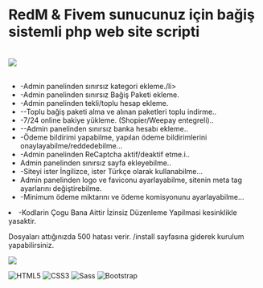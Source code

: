<h1> RedM & Fivem sunucunuz için bağiş sistemli php web site scripti </h1>
<p/>

<br />

<img  src="https://i.hizliresim.com/lipqLi.png">


<br />
<br />



<ul>
  <li>-Admin panelinden sınırsız kategori ekleme./li>
  <li>-Admin panelinden sınırsız Bağiş Paketi ekleme.</li>
  <li>-Admin panelinden tekli/toplu hesap ekleme.</li>
  <li>--Toplu bağiş paketi alma ve alınan paketleri toplu indirme..</li>
  <li>-7/24 online bakiye yükleme. (Shopier/Weepay entegreli)..</li>
  <li>--Admin panelinden sınırsız banka hesabı ekleme..</li>
  <li>-Ödeme bildirimi yapabilme, yapılan ödeme bildirimlerini onaylayabilme/reddedebilme...</li>
  <li>-Admin panelinden ReCaptcha aktif/deaktif etme.i..</li>
  <li>Admin panelinden sınırsız sayfa ekleyebilme..</li>
  <li>-Siteyi ister İngilizce, ister Türkçe olarak kullanabilme...</li>
  <li>Admin panelinden logo ve faviconu ayarlayabilme, sitenin meta tag ayarlarını değiştirebilme.</li>
  <li>-Minimum ödeme miktarını ve ödeme komisyonunu ayarlayabilme...</li>
</ul>  

<li>-Kodlarin Çogu Bana Aittir İzinsiz Düzenleme Yapilmasi kesinklikle yasaktir. </li>


Dosyaları attığınızda 500 hatası verir. /install sayfasına giderek kurulum yapabilirsiniz.




<img  src="https://i.hizliresim.com/bfxKmE.png">

![HTML5](https://img.shields.io/badge/HTML5-E34F26?logo=HTML5&logoColor=white&style=flat)
  ![CSS3](https://img.shields.io/badge/CSS3-157286?logo=CSS3&logoColor=white&style=flat)
  ![Sass](https://img.shields.io/badge/Sass-CC6699?logo=Sass&logoColor=white&style=flat)
  ![Bootstrap](https://img.shields.io/badge/Bootstrap-563D7C?logo=Bootstrap&logoColor=white&style=flat)

